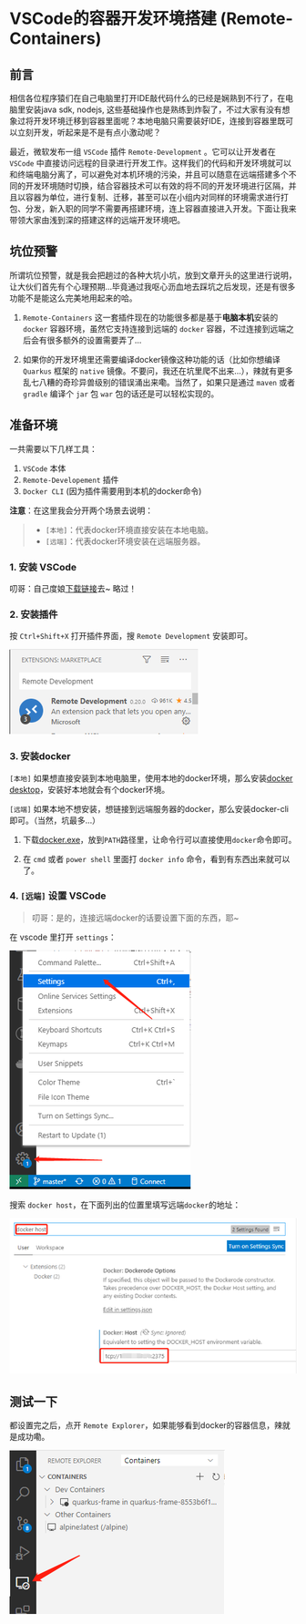 # VSCode的容器开发环境搭建 (Remote-Containers)

## 前言

相信各位程序猿们在自己电脑里打开IDE敲代码什么的已经是娴熟到不行了，在电脑里安装java sdk, nodejs, 这些基础操作也是熟练到炸裂了，不过大家有没有想象过将开发环境迁移到容器里面呢？本地电脑只需要装好IDE，连接到容器里既可以立刻开发，听起来是不是有点小激动呢？

最近，微软发布一组 `VSCode` 插件 `Remote-Development` 。它可以让开发者在 `VSCode` 中直接访问远程的目录进行开发工作。这样我们的代码和开发环境就可以和终端电脑分离了，可以避免对本机环境的污染，并且可以随意在远端搭建多个不同的开发环境随时切换，结合容器技术可以有效的将不同的开发环境进行区隔，并且以容器为单位，进行复制、迁移，甚至可以在小组内对同样的环境需求进行打包、分发，新入职的同学不需要再搭建环境，连上容器直接进入开发。下面让我来带领大家由浅到深的搭建这样的远端开发环境吧。

## 坑位预警

所谓坑位预警，就是我会把趟过的各种大坑小坑，放到文章开头的这里进行说明，让大伙们首先有个心理预期...毕竟通过我呕心沥血地去踩坑之后发现，还是有很多功能不是能这么完美地用起来的哈。

1. `Remote-Containers` 这一套插件现在的功能很多都是基于**电脑本机**安装的 `docker` 容器环境，虽然它支持连接到远端的 `docker` 容器，不过连接到远端之后会有很多额外的设置需要弄了...

2. 如果你的开发环境里还需要编译docker镜像这种功能的话（比如你想编译 `Quarkus` 框架的 `native` 镜像。不要问，我还在坑里爬不出来...），辣就有更多乱七八糟的奇珍异兽级别的错误涌出来嘞。当然了，如果只是通过 `maven` 或者 `gradle` 编译个 `jar` 包 `war` 包的话还是可以轻松实现的。

## 准备环境

一共需要以下几样工具：

1. `VSCode` 本体
2. `Remote-Developement` 插件
3. `Docker CLI` (因为插件需要用到本机的docker命令)

**注意**：在这里我会分开两个场景去说明：

> + `[本地]`：代表docker环境直接安装在本地电脑。
> + `[远端]`：代表docker环境安装在远端服务器。

### 1. 安装 VSCode

叨哥：自己度娘[下载链接](https://code.visualstudio.com/)去~ 略过！

### 2. 安装插件

按 `Ctrl+Shift+X` 打开插件界面，搜 `Remote Development` 安装即可。

<img width="%" alt="插件界面截图" src="./resources/remote_development_extension.png">

### 3. 安装docker

`[本地]` 如果想直接安装到本地电脑里，使用本地的docker环境，那么安装[docker desktop](https://hub.docker.com/editions/community/docker-ce-desktop-windows)，安装好本地就会有个docker环境。

`[远端]` 如果本地不想安装，想链接到远端服务器的docker，那么安装docker-cli即可。（当然，坑最多...）

1. 下载[docker.exe](https://github.com/StefanScherer/docker-cli-builder/releases/)，放到`PATH`路径里，让命令行可以直接使用`docker`命令即可。

2. 在 `cmd` 或者 `power shell` 里面打 `docker info` 命令，看到有东西出来就可以了。

### 4. `[远端]` 设置 VSCode

> 叨哥：是的，连接远端docker的话要设置下面的东西，耶~

在 vscode 里打开 `settings`：

<img width="%" alt="插件界面截图" src="./resources/vscode_setting.png">

搜索 `docker host`，在下面列出的位置里填写远端`docker`的地址：

<img width="%" alt="插件界面截图" src="./resources/vscode_setting_docker_host.png">

## 测试一下

都设置完之后，点开 `Remote Explorer`，如果能够看到docker的容器信息，辣就是成功嘞。

<img width="%" alt="插件界面截图" src="./resources/vscode_remote_explorer.png">